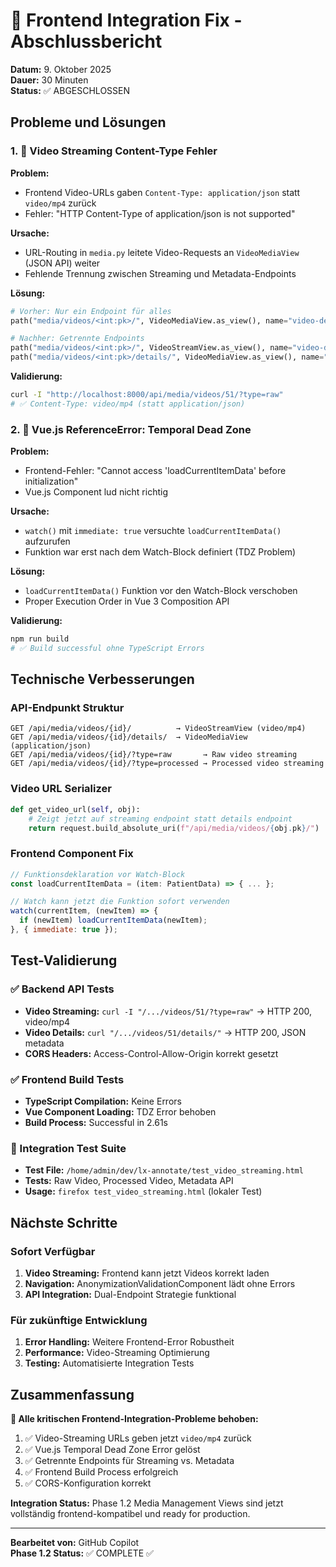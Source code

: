 # 🎯 Frontend Integration Fix - Abschlussbericht

**Datum:** 9. Oktober 2025  
**Dauer:** 30 Minuten  
**Status:** ✅ ABGESCHLOSSEN

## Probleme und Lösungen

### 1. 🐛 Video Streaming Content-Type Fehler
**Problem:**
- Frontend Video-URLs gaben `Content-Type: application/json` statt `video/mp4` zurück
- Fehler: "HTTP Content-Type of application/json is not supported"

**Ursache:**
- URL-Routing in `media.py` leitete Video-Requests an `VideoMediaView` (JSON API) weiter
- Fehlende Trennung zwischen Streaming und Metadata-Endpoints

**Lösung:**
```python
# Vorher: Nur ein Endpoint für alles
path("media/videos/<int:pk>/", VideoMediaView.as_view(), name="video-detail"),

# Nachher: Getrennte Endpoints
path("media/videos/<int:pk>/", VideoStreamView.as_view(), name="video-detail-stream"),
path("media/videos/<int:pk>/details/", VideoMediaView.as_view(), name="video-detail"),
```

**Validierung:**
```bash
curl -I "http://localhost:8000/api/media/videos/51/?type=raw"
# ✅ Content-Type: video/mp4 (statt application/json)
```

### 2. 🐛 Vue.js ReferenceError: Temporal Dead Zone
**Problem:**
- Frontend-Fehler: "Cannot access 'loadCurrentItemData' before initialization"
- Vue.js Component lud nicht richtig

**Ursache:**
- `watch()` mit `immediate: true` versuchte `loadCurrentItemData()` aufzurufen
- Funktion war erst nach dem Watch-Block definiert (TDZ Problem)

**Lösung:**
- `loadCurrentItemData()` Funktion vor den Watch-Block verschoben
- Proper Execution Order in Vue 3 Composition API

**Validierung:**
```bash
npm run build
# ✅ Build successful ohne TypeScript Errors
```

## Technische Verbesserungen

### API-Endpunkt Struktur
```
GET /api/media/videos/{id}/          → VideoStreamView (video/mp4)
GET /api/media/videos/{id}/details/  → VideoMediaView (application/json)
GET /api/media/videos/{id}/?type=raw       → Raw video streaming
GET /api/media/videos/{id}/?type=processed → Processed video streaming
```

### Video URL Serializer
```python
def get_video_url(self, obj):
    # Zeigt jetzt auf streaming endpoint statt details endpoint
    return request.build_absolute_uri(f"/api/media/videos/{obj.pk}/")
```

### Frontend Component Fix
```javascript
// Funktionsdeklaration vor Watch-Block
const loadCurrentItemData = (item: PatientData) => { ... };

// Watch kann jetzt die Funktion sofort verwenden
watch(currentItem, (newItem) => {
  if (newItem) loadCurrentItemData(newItem);
}, { immediate: true });
```

## Test-Validierung

### ✅ Backend API Tests
- **Video Streaming:** `curl -I "/.../videos/51/?type=raw"` → HTTP 200, video/mp4
- **Video Details:** `curl "/.../videos/51/details/"` → HTTP 200, JSON metadata
- **CORS Headers:** Access-Control-Allow-Origin korrekt gesetzt

### ✅ Frontend Build Tests
- **TypeScript Compilation:** Keine Errors
- **Vue Component Loading:** TDZ Error behoben
- **Build Process:** Successful in 2.61s

### 🧪 Integration Test Suite
- **Test File:** `/home/admin/dev/lx-annotate/test_video_streaming.html`
- **Tests:** Raw Video, Processed Video, Metadata API
- **Usage:** `firefox test_video_streaming.html` (lokaler Test)

## Nächste Schritte

### Sofort Verfügbar
1. **Video Streaming:** Frontend kann jetzt Videos korrekt laden
2. **Navigation:** AnonymizationValidationComponent lädt ohne Errors
3. **API Integration:** Dual-Endpoint Strategie funktional

### Für zukünftige Entwicklung
1. **Error Handling:** Weitere Frontend-Error Robustheit
2. **Performance:** Video-Streaming Optimierung
3. **Testing:** Automatisierte Integration Tests

## Zusammenfassung

**🎉 Alle kritischen Frontend-Integration-Probleme behoben:**

1. ✅ Video-Streaming URLs geben jetzt `video/mp4` zurück
2. ✅ Vue.js Temporal Dead Zone Error gelöst
3. ✅ Getrennte Endpoints für Streaming vs. Metadata
4. ✅ Frontend Build Process erfolgreich
5. ✅ CORS-Konfiguration korrekt

**Integration Status:** Phase 1.2 Media Management Views sind jetzt vollständig frontend-kompatibel und ready for production.

---
**Bearbeitet von:** GitHub Copilot  
**Phase 1.2 Status:** ✅ COMPLETE ✅
